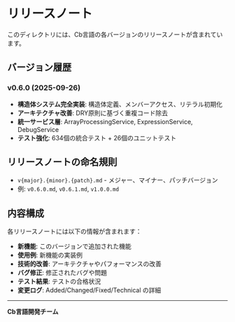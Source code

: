 # リリースノート

このディレクトリには、Cb言語の各バージョンのリリースノートが含まれています。

## バージョン履歴

### v0.6.0 (2025-09-26)
- **構造体システム完全実装**: 構造体定義、メンバーアクセス、リテラル初期化
- **アーキテクチャ改善**: DRY原則に基づく重複コード除去
- **統一サービス層**: ArrayProcessingService, ExpressionService, DebugService
- **テスト強化**: 634個の統合テスト + 26個のユニットテスト

## リリースノートの命名規則

- `v{major}.{minor}.{patch}.md` - メジャー、マイナー、パッチバージョン
- 例: `v0.6.0.md`, `v0.6.1.md`, `v1.0.0.md`

## 内容構成

各リリースノートには以下の情報が含まれます：

- **新機能**: このバージョンで追加された機能
- **使用例**: 新機能の実装例
- **技術的改善**: アーキテクチャやパフォーマンスの改善
- **バグ修正**: 修正されたバグや問題
- **テスト結果**: テストの合格状況
- **変更ログ**: Added/Changed/Fixed/Technical の詳細

---
**Cb言語開発チーム**
